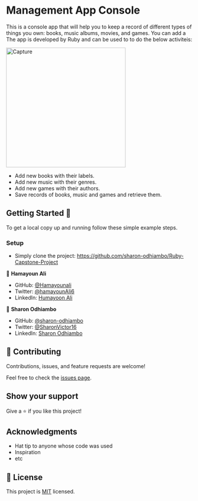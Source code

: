 # Management App Console

This is a console app that will help you to keep a record of different types of things you own: books, music albums, movies, and games. You can add a
The app is developed by Ruby and can be used to to do the below activiteis:

<img width="323" alt="Capture" src="https://user-images.githubusercontent.com/22744775/195506577-3da1421e-2b59-4d4d-a794-26e519a13a72.PNG">

- Add new books with their labels.
- Add new music with their genres.
- Add new games with their authors.
- Save records of books, music and games and retrieve them.

## Getting Started 🙌

To get a local copy up and running follow these simple example steps.

### Setup

- Simply clone the project: https://github.com/sharon-odhiambo/Ruby-Capstone-Project


👤 **Hamayoun Ali**

- GitHub: [@Hamayounali](https://github.com/Hamayounali)
- Twitter: [@hamayounAli6](https://twitter.com/hamayounAli6)
- LinkedIn: [Humayoon Ali](https://www.linkedin.com/in/humayoon-ali-663ba2239)

👤 **Sharon Odhiambo**

- GitHub: [@sharon-odhiambo](https://github.com/sharon-odhiambo)
- Twitter: [@SharonVictor16](https://twitter.com/sharonvictor16)
- LinkedIn: [Sharon Odhiambo](https://www.linkedin.com/in/sharonn-odhiambo/)

## 🤝 Contributing

Contributions, issues, and feature requests are welcome!

Feel free to check the [issues page](../../issues/).

## Show your support

Give a ⭐️ if you like this project!

## Acknowledgments

- Hat tip to anyone whose code was used
- Inspiration
- etc

## 📝 License

This project is [MIT](./MIT.md) licensed.
